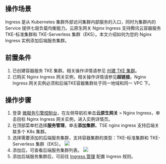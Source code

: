 ## 操作场景

Ingress 是从 Kubernetes 集群外部访问集群内部服务的入口，同时为集群内的 Service 提供七层负载均衡能力。云原生网关 Nginx Ingress 支持腾讯云容器服务 TKE-标准集群和 TKE-Serverless 集群（EKS）。本文介绍如何为您的 Nginx Ingress 实例添加后端服务集群。

## 前置条件

1. 已创建容器服务 TKE 集群。相关操作详情请参见 [创建 TKE 集群](https://cloud.tencent.com/document/product/457/54231)。
2. 已购买 Nginx Ingress 网关实例，相关操作详情请参见**超链接**。Nginx Ingress 网关实例必须和后端TKE容器集群处于同一地域和同一 VPC 下。

## 操作步骤

1. 登录 [微服务引擎控制台](https://console.cloud.tencent.com/tse)，在左侧导航栏单击**云原生网关** > Nginx Ingress，单击目标 Nginx Ingress 网关实例，进入实例详情页。
2. 在顶部菜单栏选择**服务管理**，单击**添加集群**。TSE nginx ingress 支持后端关联多个 K8s 集群。
3. 选择需要添加的后端服务集群，支持容器集群的类型：TKE-标准集群和 TKE-Serverless 集群（EKS）。
   ![](https://qcloudimg.tencent-cloud.cn/raw/210c158a6f4cad8d0cdd125442ee6ab5.png)
4. 添加后，可查看后端服务集群列表。
   ![](https://qcloudimg.tencent-cloud.cn/raw/7aaddcafb2b1ccd2addb96195fab2c0a.png)
5. 添加后端服务集群后，可前往 [Ingress 管理](https://cloud.tencent.com/document/product/1364/79930) 配置 Ingress 规则。
